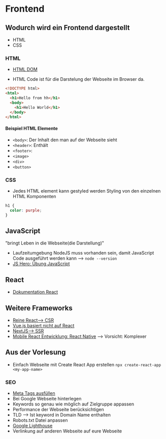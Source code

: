 # Frontend

## Wodurch wird ein Frontend dargestellt

- HTML
- CSS

### HTML

- [HTML DOM](https://www.w3schools.com/JS/js_htmldom.asp)

- HTML Code ist für die Darstelung der Webseite im Browser da.

```html
<!DOCTYPE html>
<html>
  <h1>Hello from hh</h1>
  <body>
    <h1>Hello World</h1>
  </body>
</html>
```

#### Beispiel HTML Elemente

- `<body>`: Der Inhalt den man auf der Webseite sieht
- `<header>`: Enthält
- `<footer>`:
- `<image>`
- `<div>`
- `<button>`

### CSS

- Jedes HTML element kann gestyled werden
  Styling von den einzelnen HTML Komponenten

```css
h1 {
  color: purple;
}
```

## JavaScript

"bringt Leben in die Webseite(die Darstellung)"

- Laufzeitumgebung NodeJS muss vorhanden sein, damit JavaScript Code ausgeführt werden kann
  --> `node --version`
- [JS Hero: Übung JavaScript](https://www.jshero.net/en/home.html)

## React

- [Dokumentation React](https://github.com/tomtechstarter/my-react-template/tree/documentation/documentation)

## Weitere Frameworks

- [Reine React--> CSR](https://create-react-app.dev/)
- [Vue.js basiert nicht auf React](https://vuejs.org/)
- [NextJS--> SSR](https://nextjs.org/docs/getting-started/installation)
- [Mobile React Entwicklung: React Native](https://reactnative.dev/) --> Vorsicht: Komplexer

## Aus der Vorlesung

- Einfach Webseite mit Create React App erstellen `npx create-react-app <my-app-name>`

### SEO

- [Meta Tags ausfüllen](https://gist.github.com/whitingx/3840905)
- Bei Google Webseite hinterlegen
- Keywords so genau wie möglich auf Zielgruppe appassen
- Performance der Webseite berücksichtigen
- TLD --> Ist keyword in Domain Name enthalten
- Robots.txt Datei anpassen
- [Google Lighthouse](https://chromewebstore.google.com/detail/lighthouse/blipmdconlkpinefehnmjammfjpmpbjk)
- Verlinkung auf anderen Webseite auf eure Webseite
